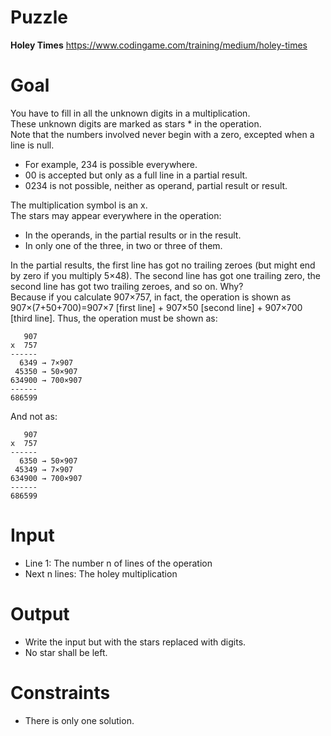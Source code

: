# Puzzle
**Holey Times** https://www.codingame.com/training/medium/holey-times

# Goal
You have to fill in all the unknown digits in a multiplication.  
These unknown digits are marked as stars * in the operation.  
Note that the numbers involved never begin with a zero, excepted when a line is null.  
* For example, 234 is possible everywhere.
* 00 is accepted but only as a full line in a partial result.
* 0234 is not possible, neither as operand, partial result or result.

The multiplication symbol is an x.  
The stars may appear everywhere in the operation:
* In the operands, in the partial results or in the result.
* In only one of the three, in two or three of them.

In the partial results, the first line has got no trailing zeroes (but might end by zero if you multiply 5×48). The second line has got one trailing zero, the second line has got two trailing zeroes, and so on. Why?  
Because if you calculate 907×757, in fact, the operation is shown as 907×(7+50+700)=907×7 [first line] + 907×50 [second line] + 907×700 [third line]. Thus, the operation must be shown as:
```
   907
x  757
------
  6349 → 7×907
 45350 → 50×907
634900 → 700×907
------
686599
```

And not as:
```
   907
x  757
------
  6350 → 50×907
 45349 → 7×907
634900 → 700×907
------
686599
```

# Input
* Line 1: The number n of lines of the operation
* Next n lines: The holey multiplication

# Output
* Write the input but with the stars replaced with digits.
* No star shall be left.

# Constraints
* There is only one solution.

